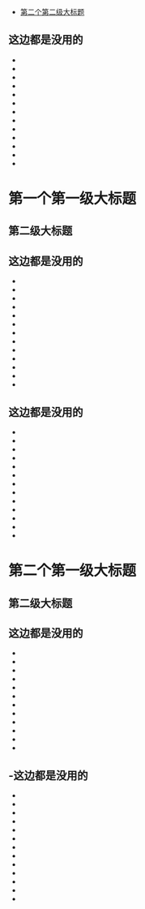 - [第二个第二级大标题](#第一个第一级大标题)




这边都是没用的
-
-
-
-
-
-
-
-
-
-
-
-
-
-

# 第一个第一级大标题
## 第二级大标题

这边都是没用的
-
-
-
-
-
-
-
-
-
-
-
-
-
-
这边都是没用的
-
-
-
-
-
-
-
-
-
-
-
-
-
-

# 第二个第一级大标题
## 第二级大标题

这边都是没用的
-
-
-
-
-
-
-
-
-
-
-
-
-
-这边都是没用的
-
-
-
-
-
-
-
-
-
-
-
-
-
-
